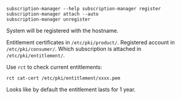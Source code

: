 ```
subscription-manager --help subscription-manager register
subscription-manager attach --auto
subscription-manager unregister
```

System will be registered with the hostname. 

Entitlement certificates in `/etc/pki/product/`.
Registered account in `/etc/pki/consumer/`.
Which subscription is attached in `/etc/pki/entitlement/`.

Use `rct` to check current entitlements:
```
rct cat-cert /etc/pki/entitlement/xxxx.pem
```

Looks like by default the entitlement lasts for 1 year.


